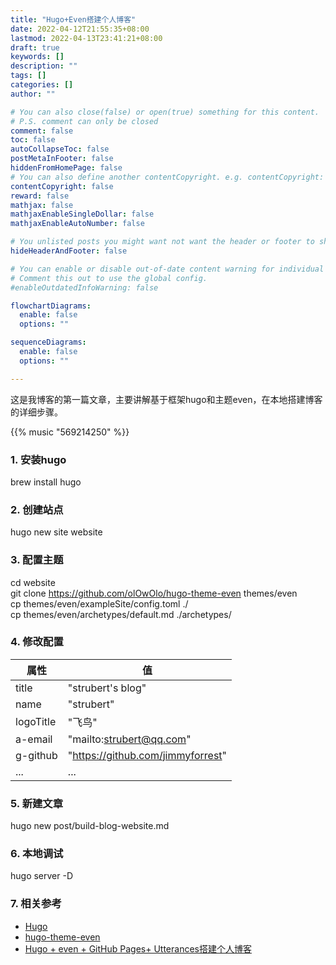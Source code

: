 ```yaml
---
title: "Hugo+Even搭建个人博客"
date: 2022-04-12T21:55:35+08:00
lastmod: 2022-04-13T23:41:21+08:00
draft: true
keywords: []
description: ""
tags: []
categories: []
author: ""

# You can also close(false) or open(true) something for this content.
# P.S. comment can only be closed
comment: false
toc: false
autoCollapseToc: false
postMetaInFooter: false
hiddenFromHomePage: false
# You can also define another contentCopyright. e.g. contentCopyright: "This is another copyright."
contentCopyright: false
reward: false
mathjax: false
mathjaxEnableSingleDollar: false
mathjaxEnableAutoNumber: false

# You unlisted posts you might want not want the header or footer to show
hideHeaderAndFooter: false

# You can enable or disable out-of-date content warning for individual post.
# Comment this out to use the global config.
#enableOutdatedInfoWarning: false

flowchartDiagrams:
  enable: false
  options: ""

sequenceDiagrams: 
  enable: false
  options: ""

---
```


这是我博客的第一篇文章，主要讲解基于框架hugo和主题even，在本地搭建博客的详细步骤。

<!--more-->

{{% music "569214250" %}}

### 1. 安装hugo

brew install hugo

### 2. 创建站点

hugo new site website 

### 3. 配置主题

cd website  
git clone https://github.com/olOwOlo/hugo-theme-even themes/even  
cp themes/even/exampleSite/config.toml ./  
cp themes/even/archetypes/default.md ./archetypes/  

### 4. 修改配置

|  属性   | 值  |
|  ----  | ----  |
| title  | "strubert's blog" |
| name  | "strubert" |
| logoTitle | "飞鸟" |
| a-email | "mailto:strubert@qq.com" |
| g-github | "https://github.com/jimmyforrest" |
| ... | ... |

### 5. 新建文章

hugo new post/build-blog-website.md

### 6. 本地调试

hugo server -D

### 7. 相关参考
+ [Hugo](https://gohugo.io/getting-started/quick-start/)  
+ [hugo-theme-even](https://github.com/olOwOlo/hugo-theme-even)  
+ [Hugo + even + GitHub Pages+ Utterances搭建个人博客](https://blog.csdn.net/perfumekristy/article/details/122070579)


